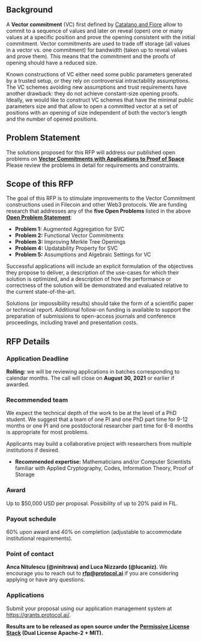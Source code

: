 ## **Background**

A **Vector commitment** (VC) first defined by [Catalano and Fiore](https://eprint.iacr.org/2011/495.pdf) allow to commit to a sequence of values and 
later on reveal (open) one or many values at a specific position and prove the opening consistent with the initial commitment.
Vector commitments are used to trade off storage (all values in a vector vs. one commitment) for bandwidth (taken up to reveal values and prove them). 
This means that the commitment and the proofs of opening should have a reduced size.

Known constructions of VC either need some public parameters generated by a trusted setup, or they rely on controversial intractability 
assumptions. The VC schemes avoiding new assumptions and trust requirements have another drawback: they do not achieve constant-size opening proofs. 
Ideally, we would like to construct VC schemes that have the minimal public parameters size and that allow to open a committed vector at a set of 
positions with an opening of size independent of both the vector’s length and the number of opened positions.


## **Problem Statement**

The solutions proposed for this RFP will address our published open
problems on [**Vector Commitments with Applications to Proof of Space**](https://github.com/protocol/CryptoNetLab/blob/main/open_problems/Better_Vector_Commitments.md)
Please review the problems in detail for requirements and constraints.

## **Scope of this RFP**

The goal of this RFP is to stimulate improvements to the Vector Commitment 
constructions used in Filecoin and other Web3 protocols. We are funding
research that addresses any of the **five Open Problems** listed in the
above [**Open Problem
Statement**](https://github.com/protocol/CryptoNetLab/blob/main/open_problems/Better_Vector_Commitments.md):

-   **Problem 1:** Augmented Aggregation for SVC 
-   **Problem 2:** Functional Vector Commitments
-   **Problem 3:** Improving Merkle Tree Openings
-   **Problem 4:** Updatability Property for SVC
-   **Problem 5:** Assumptions and Algebraic Settings for VC

Successful applications will include an explicit formulation of the
objectives they propose to deliver, a description of the use-cases for
which their solution is optimized, and a description of how the
performance or correctness of the solution will be demonstrated and
evaluated relative to the current state-of-the-art.

Solutions (or impossibility results) should take the form of a
scientific paper or technical report. Additional follow-on funding is
available to support the preparation of submissions to open-access
journals and conference proceedings, including travel and presentation
costs.

## **RFP Details**

### **Application Deadline**

**Rolling:** we will be reviewing applications in batches corresponding
to calendar months. The call will close on **August 30, 2021** or
earlier if awarded.

### **Recommended team**

We expect the technical depth of the work to be at the level of a PhD
student. We suggest that a team of one PI and one PhD part time for 9-12
months or one PI and one postdoctoral researcher part time for 6-8
months is appropriate for most problems.

Applicants may build a collaborative project with researchers from
multiple institutions if desired.

-   **Recommended expertise:** Mathematicians and/or Computer Scientists
 familiar with Applied Cryptography, Codes, Information Theory,
 Proof of Storage

### **Award**

Up to $50,000 USD per proposal. Possibility of up to 20% paid in FIL.

### **Payout schedule**

60% upon award and 40% on completion (adjustable to accommodate
institutional requirements).

### **Point of contact**

**Anca Nitulescu (@ninitrava) and Luca Nizzardo (@lucaniz)**. We
encourage you to reach out to **rfp@protocol.ai** if you are considering
applying or have any questions.


### **Applications** 

Submit your proposal using our application management system at 
https://grants.protocol.ai/.

**Results are to be released as open source under the** **[Permissive
License
Stack](https://protocol.ai/blog/announcing-the-permissive-license-stack/)
(Dual License Apache-2 + MIT).**
